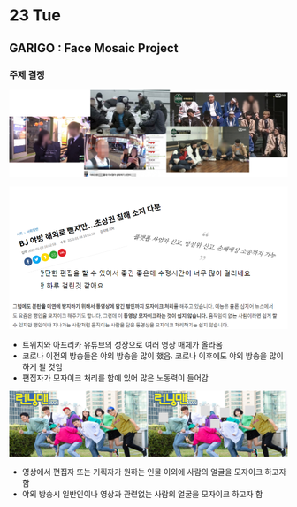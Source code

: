 # 23 Tue

## GARIGO : Face Mosaic Project

### 주제 결정

![](../../.gitbook/assets/image%20%28328%29.png)

![](../../.gitbook/assets/image%20%28329%29.png)

* 트위치와 아프리카 유튜브의 성장으로 여러 영상 매체가 올라옴
* 코로나 이전의 방송들은 야외 방송을 많이 했음. 코로나 이후에도 야외 방송을 많이 하게 될 것임
* 편집자가 모자이크 처리를 함에 있어 많은 노동력이 들어감

![](../../.gitbook/assets/image%20%28327%29.png)

* 영상에서 편집자 또는 기획자가 원하는 인물 이외에 사람의 얼굴을 모자이크 하고자 함
* 야외 방송시 일반인이나 영상과 관련없는 사람의 얼굴을 모자이크 하고자 함





